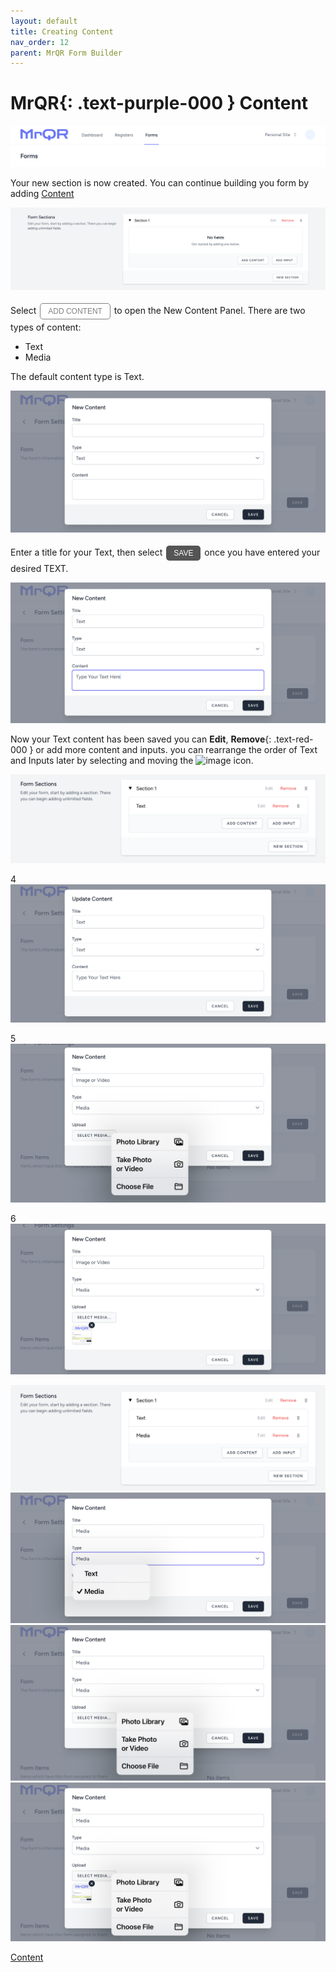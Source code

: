 ```yaml
---
layout: default
title: Creating Content
nav_order: 12
parent: MrQR Form Builder
---
```

<html>
<head>
<style>
.button {
  padding: 5px 12px;
  text-align: center;
  text-decoration: none;
  display: inline-block;
  font-size: 12px;
  margin: 4px 2px;
  cursor: pointer; }
.button1 {background-color: #555555;} /* Black */
.button2 {background-color: white;}
.button1 {color: white;}
.button2 {color: grey;}
.button1 {border: none;}
.button2 {border: 1px solid grey}
.button1 {border-radius: 5px;}
.button2 {border-radius: 5px;}
</style>
</head>
</html>

# **MrQR**{: .text-purple-000 } Content
![MrQR Form Builder](/assets/images/Forms/MrQR_Forms_Header.png "Header")

Your new section is now created. You can continue building you form by adding
[Content](https://docs.mrqr.me/FormBuilder/Content) 

![MrQR Form Builder](/assets/images/Forms/MrQR_Form_New_Section_Created.png "Created")

Select <button class="button button2">ADD CONTENT</button> to open the New Content Panel.
There are two types of content:
* Text
* Media

The default content type is Text.

![Content](/assets/images/Forms/MrQR_Forms_Content_New.png "New")

Enter a title for your Text, then select <button class="button button1">SAVE</button> once you have entered your desired TEXT.

![Content](/assets/images/Forms/MrQR_Forms_Content_Input_Text.png "Text")

Now your Text content has been saved you can **Edit**, **Remove**{: .text-red-000 } or add more content and inputs.
you can rearrange the order of Text and Inputs later by selecting and moving the <img width="40" alt="image" src="https://docs.mrqr.me/assets/images/Forms/MrQR_Form_Move_Field.png"> icon.

![Content](/assets/images/Forms/MrQR_Forms_Content_Text_Added.png "Text Added")

4
![Content](/assets/images/Forms/MrQR_Forms_Content_Type_Text.png "Type - Text")

5
![Content](/assets/images/Forms/MrQR_Form_Content_Media_Select.png "Select")

6
![Content](/assets/images/Forms/MrQR_Form_Content_Media.png "Media")



![Content](/assets/images/Forms/MrQR_Forms_Content_Text_Media.png "Text & Media")
![Content](/assets/images/Forms/MrQR_Forms_Content_Type_Media.png "Type - Media")
![Content](/assets/images/Forms/MrQR_Forms_Content_Select_Media.png "Select Media")
![Content](/assets/images/Forms/MrQR_Forms_Content_Additional_Media.png "Additional Media")


[Content](https://docs.mrqr.me/FormBuilder/Content) 





